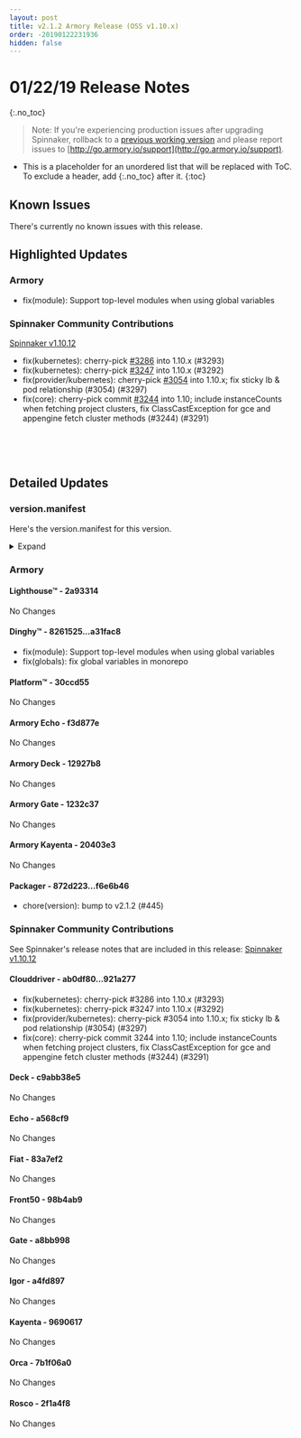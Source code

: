 ```yaml
---
layout: post
title: v2.1.2 Armory Release (OSS v1.10.x)
order: -20190122231936
hidden: false
---
```


# 01/22/19 Release Notes
{:.no_toc}

> Note: If you're experiencing production issues after upgrading Spinnaker, rollback to a [previous working version](http://docs.armory.io/admin-guides/troubleshooting/#i-upgraded-spinnaker-and-it-is-no-longer-responding-how-do-i-rollback) and please report issues to [http://go.armory.io/support](http://go.armory.io/support).

* This is a placeholder for an unordered list that will be replaced with ToC. To exclude a header, add {:.no_toc} after it.
{:toc}


## Known Issues
There's currently no known issues with this release.


## Highlighted Updates
### Armory
- fix(module): Support top-level modules when using global variables


###  Spinnaker Community Contributions
[Spinnaker v1.10.12](https://www.spinnaker.io/community/releases/versions/1-10-12-changelog)  

 - fix(kubernetes): cherry-pick [#3286](https://github.com/spinnaker/clouddriver/pull/3286) into 1.10.x (#3293)
 - fix(kubernetes): cherry-pick [#3247](https://github.com/spinnaker/clouddriver/pull/3247) into 1.10.x (#3292)
 - fix(provider/kubernetes): cherry-pick [#3054](https://github.com/spinnaker/clouddriver/pull/3054) into 1.10.x; fix sticky lb & pod relationship (#3054) (#3297)
 - fix(core): cherry-pick commit [#3244](https://github.com/spinnaker/clouddriver/pull/3244) into 1.10; include instanceCounts when fetching project clusters, fix ClassCastException for gce and appengine fetch cluster methods (#3244) (#3291)

<br><br><br>
## Detailed Updates

### version.manifest
Here's the version.manifest for this version.
<details><summary>Expand</summary>
<pre class="highlight">
<code>export jenkins_build_number=2590
export packager_version=f6e6b46
export oss_release_type=stable
export armoryspinnaker_version=2.1.2-rc2590
export armoryspinnaker_version_manifest_url=https://s3-us-west-2.amazonaws.com/armory-web/install/release/armoryspinnaker-v2.1.2-rc2590-version.manifest
export fiat_version=release-1.10.x-83a7ef2
export front50_version=release-1.10.x-98b4ab9
export igor_version=release-1.10.x-a4fd897
export rosco_version=release-1.10.x-2f1a4f8
export clouddriver_version=release-1.10.x-921a277
export spinnaker_monitoring_version=release-1.10.x-4a87d20
export lighthouse_version=2a93314
export barometer_version=64a613c
export configurator_version=master-0db688c
export dinghy_version=master-a31fac8
export platform_version=master-30ccd55
export gate_armory_version=1232c37-release-1.10.x-a8bb998
export gate_version=release-1.10.x-a8bb998
export echo_armory_version=f3d877e-release-1.10.x-a568cf9
export echo_version=release-1.10.x-a568cf9
export kayenta_armory_version=20403e3-release-1.10.x-9690617
export kayenta_version=release-1.10.x-9690617
export orca_armory_version=62da02c-release-1.10.x-7b1f06a0
export orca_version=release-1.10.x-7b1f06a0
export deck_armory_version=12927b8-release-1.10.x-c9abb38e5
export deck_version=release-1.10.x-c9abb38e5
export deck_artifacts_url=https://s3-us-west-2.amazonaws.com/armory-artifacts/spinnaker/deck/spinnaker-deck-release-1.10.x-c9abb38e5.tgz
export OSS_VERSION=version-2.5.7
export OSS_GIT_HASH=c9abb38e5
export OSS_BRANCH=release-1.10.x
export TAGGED_IMAGE=armory/deck:2.5.7-c9abb38e5-b558-12927b8
export SERVICE_REPO=deck
export SERVICE_VERSION=2.5.7
export SERVICE_BRANCH=release-1.10.x
export SERVICE_HASH=c9abb38e5</code>
</pre>
</details>



### Armory
#### Lighthouse&trade; - 2a93314
No Changes

#### Dinghy&trade; - 8261525...a31fac8
 - fix(module): Support top-level modules when using global variables
 - fix(globals): fix global variables in monorepo

#### Platform&trade; - 30ccd55
No Changes

#### Armory Echo  - f3d877e
No Changes

#### Armory Deck  - 12927b8
No Changes

#### Armory Gate  - 1232c37
No Changes

#### Armory Kayenta  - 20403e3
No Changes

#### Packager - 872d223...f6e6b46
 - chore(version): bump to v2.1.2 (#445)



###  Spinnaker Community Contributions
See Spinnaker's release notes that are included in this release: [Spinnaker v1.10.12](https://www.spinnaker.io/community/releases/versions/1-10-12-changelog)  

#### Clouddriver  - ab0df80...921a277
 - fix(kubernetes): cherry-pick #3286 into 1.10.x (#3293)
 - fix(kubernetes): cherry-pick #3247 into 1.10.x (#3292)
 - fix(provider/kubernetes): cherry-pick #3054 into 1.10.x; fix sticky lb & pod relationship (#3054) (#3297)
 - fix(core): cherry-pick commit 3244 into 1.10; include instanceCounts when fetching project clusters, fix ClassCastException for gce and appengine fetch cluster methods (#3244) (#3291)

#### Deck  - c9abb38e5
No Changes

#### Echo  - a568cf9
No Changes

#### Fiat  - 83a7ef2
No Changes

#### Front50  - 98b4ab9
No Changes

#### Gate  - a8bb998
No Changes

#### Igor  - a4fd897
No Changes

#### Kayenta  - 9690617
No Changes

#### Orca  - 7b1f06a0
No Changes

#### Rosco  - 2f1a4f8
No Changes
